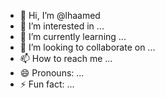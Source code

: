 - 👋 Hi, I’m @lhaamed
- 👀 I’m interested in ...
- 🌱 I’m currently learning ...
- 💞️ I’m looking to collaborate on ...
- 📫 How to reach me ...
- 😄 Pronouns: ...
- ⚡ Fun fact: ...

<!---
lhaamed/lhaamed is a ✨ special ✨ repository because its `README.md` (this file) appears on your GitHub profile.
You can click the Preview link to take a look at your changes.
--->

